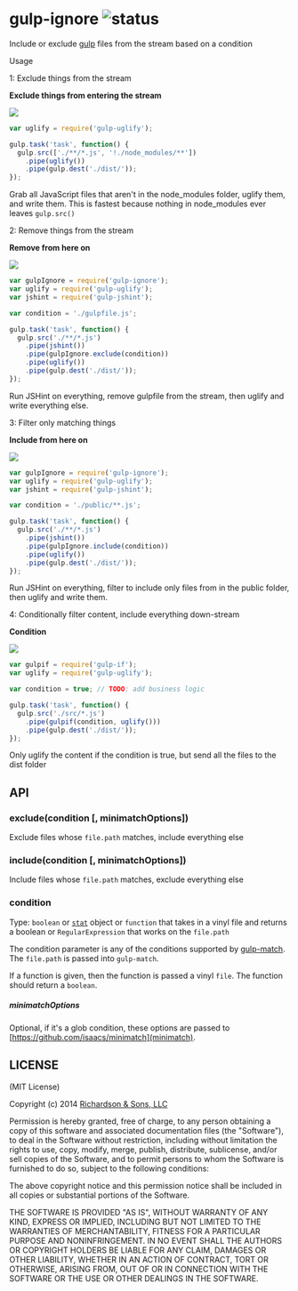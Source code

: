 gulp-ignore ![status](https://secure.travis-ci.org/robrich/gulp-ignore.png?branch=master)
===========

Include or exclude [gulp](https://github.com/gulpjs/gulp) files from the stream based on a condition

Usage

1: Exclude things from the stream

**Exclude things from entering the stream**

![][glob]

```javascript
var uglify = require('gulp-uglify');

gulp.task('task', function() {
  gulp.src(['./**/*.js', '!./node_modules/**'])
    .pipe(uglify())
    .pipe(gulp.dest('./dist/'));
});
```

Grab all JavaScript files that aren't in the node_modules folder, uglify them, and write them.
This is fastest because nothing in node_modules ever leaves `gulp.src()`


2: Remove things from the stream

**Remove from here on**

![][exclude]

```javascript
var gulpIgnore = require('gulp-ignore');
var uglify = require('gulp-uglify');
var jshint = require('gulp-jshint');

var condition = './gulpfile.js';

gulp.task('task', function() {
  gulp.src('./**/*.js')
    .pipe(jshint())
    .pipe(gulpIgnore.exclude(condition))
    .pipe(uglify())
    .pipe(gulp.dest('./dist/'));
});
```

Run JSHint on everything, remove gulpfile from the stream, then uglify and write everything else.

3: Filter only matching things

**Include from here on**

![][include]

```javascript
var gulpIgnore = require('gulp-ignore');
var uglify = require('gulp-uglify');
var jshint = require('gulp-jshint');

var condition = './public/**.js';

gulp.task('task', function() {
  gulp.src('./**/*.js')
    .pipe(jshint())
    .pipe(gulpIgnore.include(condition))
    .pipe(uglify())
    .pipe(gulp.dest('./dist/'));
});
```

Run JSHint on everything, filter to include only files from in the public folder, then uglify and write them.


4: Conditionally filter content, include everything down-stream

**Condition**

![][condition]

```javascript
var gulpif = require('gulp-if');
var uglify = require('gulp-uglify');

var condition = true; // TODO: add business logic

gulp.task('task', function() {
  gulp.src('./src/*.js')
    .pipe(gulpif(condition, uglify()))
    .pipe(gulp.dest('./dist/'));
});
```
Only uglify the content if the condition is true, but send all the files to the dist folder


API
---

### exclude(condition [, minimatchOptions])

Exclude files whose `file.path` matches, include everything else

### include(condition [, minimatchOptions])

Include files whose `file.path` matches, exclude everything else

### condition

Type: `boolean` or [`stat`](http://nodejs.org/api/fs.html#fs_class_fs_stats) object or `function` that takes in a vinyl file and returns a boolean or `RegularExpression` that works on the `file.path`

The condition parameter is any of the conditions supported by [gulp-match](https://github.com/robrich/gulp-match).  The `file.path` is passed into `gulp-match`.

If a function is given, then the function is passed a vinyl `file`. The function should return a `boolean`.

##### minimatchOptions

Optional, if it's a glob condition, these options are passed to [https://github.com/isaacs/minimatch](minimatch).


LICENSE
-------

(MIT License)

Copyright (c) 2014 [Richardson & Sons, LLC](http://richardsonandsons.com/)

Permission is hereby granted, free of charge, to any person obtaining
a copy of this software and associated documentation files (the
"Software"), to deal in the Software without restriction, including
without limitation the rights to use, copy, modify, merge, publish,
distribute, sublicense, and/or sell copies of the Software, and to
permit persons to whom the Software is furnished to do so, subject to
the following conditions:

The above copyright notice and this permission notice shall be
included in all copies or substantial portions of the Software.

THE SOFTWARE IS PROVIDED "AS IS", WITHOUT WARRANTY OF ANY KIND,
EXPRESS OR IMPLIED, INCLUDING BUT NOT LIMITED TO THE WARRANTIES OF
MERCHANTABILITY, FITNESS FOR A PARTICULAR PURPOSE AND
NONINFRINGEMENT. IN NO EVENT SHALL THE AUTHORS OR COPYRIGHT HOLDERS BE
LIABLE FOR ANY CLAIM, DAMAGES OR OTHER LIABILITY, WHETHER IN AN ACTION
OF CONTRACT, TORT OR OTHERWISE, ARISING FROM, OUT OF OR IN CONNECTION
WITH THE SOFTWARE OR THE USE OR OTHER DEALINGS IN THE SOFTWARE.

[condition]: https://rawgithub.com/robrich/gulp-ignore/master/img/condition.svg
[ternary]: https://rawgithub.com/robrich/gulp-ignore/master/img/ternary.svg
[exclude]: https://rawgithub.com/robrich/gulp-ignore/master/img/exclude.svg
[include]: https://rawgithub.com/robrich/gulp-ignore/master/img/include.svg
[glob]: https://rawgithub.com/robrich/gulp-ignore/master/img/glob.svg
